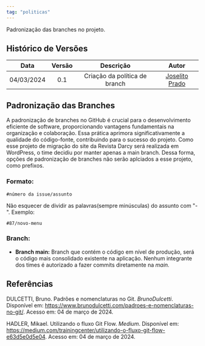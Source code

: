```yaml
---
tag: "politicas"
---
```

Padronização das branches no projeto. 

## Histórico de Versões


| Data       | Versão | Descrição                                 | Autor             |
| :--------: | :----: | :----------:                              | :---------------: |
| 04/03/2024 |  0.1   | Criação da política de branch             | [Joselito Prado](https://github.com/joselitoprado)



## Padronização das Branches
A padronização de branches no GitHub é crucial para o desenvolvimento eficiente de software, proporcionando vantagens fundamentais na organização e colaboração. Essa prática aprimora significativamente a qualidade do código-fonte, contribuindo para o sucesso do projeto.
Como esse projeto de migração do site da Revista Darcy será realizada em WordPress, o time decidiu por manter apenas a main branch. Dessa forma, opções de padronização de branches não serão aplciados a esse projeto, como prefixos.

### Formato:
```
#número da issue/assunto
```

Não esquecer de dividir as palavras(sempre minúsculas) do assunto com "-".
Exemplo: 
```
#87/novo-menu
```

### Branch:

- **Branch main:** Branch que contém o código em nível de produção, será o código mais consolidado existente na aplicação. Nenhum integrante dos times é autorizado a fazer commits diretamente na *main.*

## Referências

DULCETTI, Bruno. Padrões e nomenclaturas no Git. *BrunoDulcetti*. Disponível em: <https://www.brunodulcetti.com/padroes-e-nomenclaturas-no-git/>. Acesso em: 04 de março de 2024.

HADLER, Mikael. Utilizando o fluxo Git Flow. *Medium*. Disponível em: <https://medium.com/trainingcenter/utilizando-o-fluxo-git-flow-e63d5e0d5e04>. Acesso em: 04 de março de 2024.